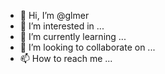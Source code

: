 - 👋 Hi, I’m @glmer
- 👀 I’m interested in ...
- 🌱 I’m currently learning ...
- 💞️ I’m looking to collaborate on ...
- 📫 How to reach me ...

<!---
glmer/glmer is a ✨ special ✨ repository because its `README.md` (this file) appears on your GitHub profile.
You can click the Preview link to take a look at your changes.
--->
